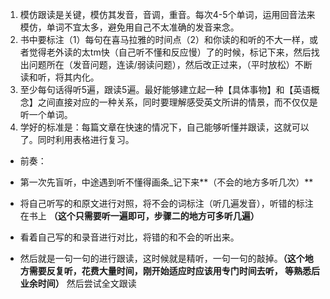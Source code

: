 1. 模仿跟读是关键，模仿其发音，音调，重音。每次4-5个单词，运用回音法来模仿，单词不宜太多，避免用自己不太准确的发音来念。
2. 书中要标注（1）每句在喜马拉雅的时间点（2）和你读的和听的不大一样，或者觉得老外读的太tm快（自己听不懂和反应慢）了的时候，标记下来，然后找出问题所在（发音问题，连读/弱读问题），然后改正过来，（平时放松）不断读和听，将其内化。      
3. 至少每句话得听5遍，跟读5遍。最好能够建立起一种【具体事物】和【英语概念】之间直接对应的一种关系，同时要理解感受英文所讲的情景，而不仅仅是听一个单词。
4. 学好的标准是：每篇文章在快速的情况下，自己能够听懂并跟读，这就可以了。同时利用表格进行复习。
* 前奏：  

* 第一次先盲听，中途遇到听不懂得画条_记下来**（不会的地方多听几次）**

* 将自己听写的和原文进行对照，将不会的词标注（听几遍发音），听错的标注在书上 **（这个只需要听一遍即可，步骤二的地方可多听几遍）**
* 看着自己写的和录音进行对比，将错的和不会的听出来。
* 然后就是一句一句的进行跟读，这时候就是精听，一句一句的敲掉。**（这个地方需要反复听，花费大量时间，刚开始适应时应该用专门时间去听，
等熟悉后业余时间）** 然后尝试全文跟读

